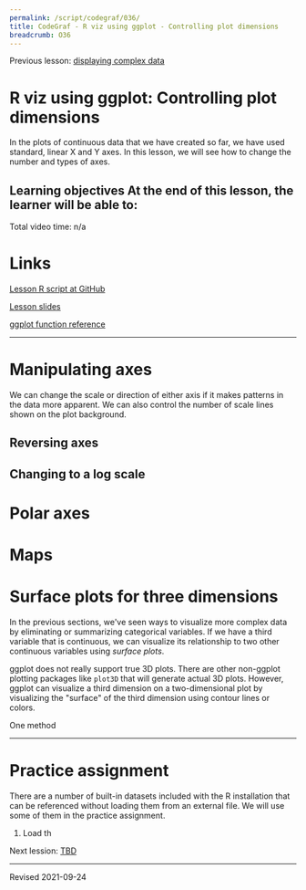 ```yaml
---
permalink: /script/codegraf/036/
title: CodeGraf - R viz using ggplot - Controlling plot dimensions
breadcrumb: O36
---
```


Previous lesson: [displaying complex data](../035)

# R viz using ggplot: Controlling plot dimensions

In the plots of continuous data that we have created so far, we have used standard, linear X and Y axes. In this lesson, we will see how to change the number and types of axes. 

**Learning objectives** At the end of this lesson, the learner will be able to:
- 

Total video time: n/a

# Links

[Lesson R script at GitHub](https://github.com/HeardLibrary/digital-scholarship/blob/master/code/codegraf/035/035.R)

[Lesson slides]()

[ggplot function reference](https://ggplot2.tidyverse.org/reference/index.html)

----

# Manipulating axes

We can change the scale or direction of either axis if it makes patterns in the data more apparent. We can also control the number of scale lines shown on the plot background.

## Reversing axes

## Changing to a log scale

# Polar axes


# Maps


# Surface plots for three dimensions

In the previous sections, we've seen ways to visualize more complex data by eliminating or summarizing categorical variables. If we have a third variable that is continuous, we can visualize its relationship to two other continuous variables using *surface plots*.

ggplot does not really support true 3D plots. There are other non-ggplot plotting packages like `plot3D` that will generate actual 3D plots. However, ggplot can visualize a third dimension on a two-dimensional plot by visualizing the "surface" of the third dimension using contour lines or colors.

One method 

----

# Practice assignment

There are a number of built-in datasets included with the R installation that can be referenced without loading them from an external file. We will use some of them in the practice assignment.

1. Load th

Next lession: [TBD](../037)

----
Revised 2021-09-24
